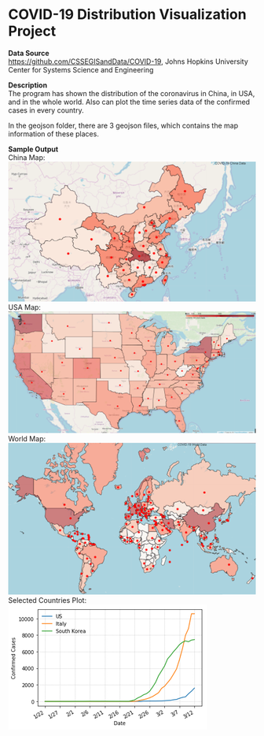 # COVID-19 Distribution Visualization Project

**Data Source** <br />
https://github.com/CSSEGISandData/COVID-19, Johns Hopkins University Center for Systems Science and Engineering

**Description** <br />
The program has shown the distribution of the coronavirus in China, in USA, and in the whole world. Also can plot the time series data of the confirmed cases in every country.

In the geojson folder, there are 3 geojson files, which contains the map information of these places.

**Sample Output** <br />
China Map: <br />
![China Map](https://github.com/Peteryang0922/COVID-19-Distribution-Visualization-Project/raw/master/Sample%20Output/COVID-19%20China%20Map.png)
USA Map: <br />
![USA Map](https://github.com/Peteryang0922/COVID-19-Distribution-Visualization-Project/raw/master/Sample%20Output/COVID-19%20USA%20Map.png)
World Map: <br />
![World Map](https://github.com/Peteryang0922/COVID-19-Distribution-Visualization-Project/raw/master/Sample%20Output/COVID-19%20World%20Map.png)
Selected Countries Plot: <br />
![Plot](https://github.com/Peteryang0922/COVID-19-Distribution-Visualization-Project/raw/master/Sample%20Output/plot.png)
